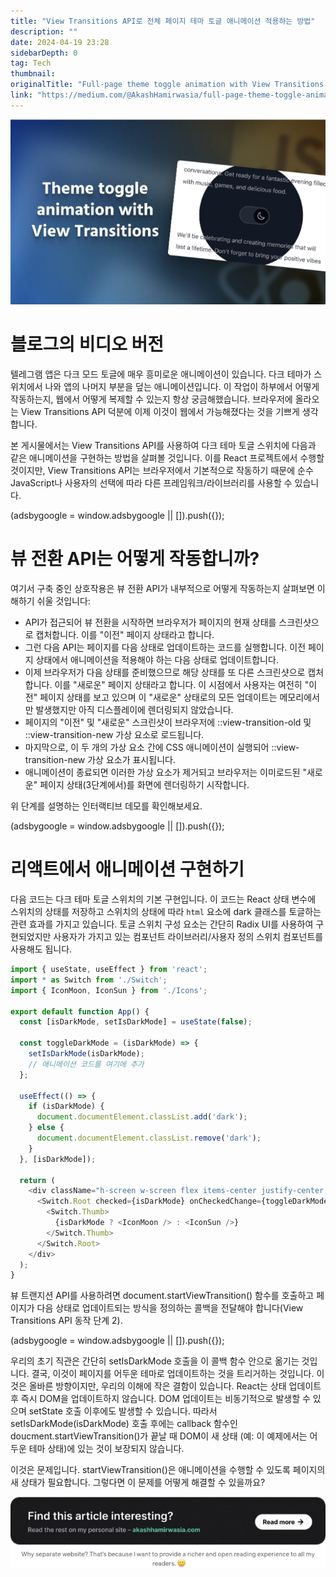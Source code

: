 ```yaml
---
title: "View Transitions API로 전체 페이지 테마 토글 애니메이션 적용하는 방법"
description: ""
date: 2024-04-19 23:28
sidebarDepth: 0
tag: Tech
thumbnail: 
originalTitle: "Full-page theme toggle animation with View Transitions API"
link: "https://medium.com/@AkashHamirwasia/full-page-theme-toggle-animation-with-view-transitions-api-43db0beed341"
---
```



![Full-pagethemetoggleanimationwithViewTransitionsAPI_0.png](./img/Full-pagethemetoggleanimationwithViewTransitionsAPI_0.png)

# 블로그의 비디오 버전

텔레그램 앱은 다크 모드 토글에 매우 흥미로운 애니메이션이 있습니다. 다크 테마가 스위치에서 나와 앱의 나머지 부분을 덮는 애니메이션입니다. 이 작업이 하부에서 어떻게 작동하는지, 웹에서 어떻게 복제할 수 있는지 항상 궁금해했습니다. 브라우저에 올라오는 View Transitions API 덕분에 이제 이것이 웹에서 가능해졌다는 것을 기쁘게 생각합니다.

본 게시물에서는 View Transitions API를 사용하여 다크 테마 토글 스위치에 다음과 같은 애니메이션을 구현하는 방법을 살펴볼 것입니다. 이를 React 프로젝트에서 수행할 것이지만, View Transitions API는 브라우저에서 기본적으로 작동하기 때문에 순수 JavaScript나 사용자의 선택에 따라 다른 프레임워크/라이브러리를 사용할 수 있습니다.

<!-- ui-log 수평형 -->
<ins class="adsbygoogle"
  style="display:block"
  data-ad-client="ca-pub-4877378276818686"
  data-ad-slot="9743150776"
  data-ad-format="auto"
  data-full-width-responsive="true"></ins>
<component is="script">
(adsbygoogle = window.adsbygoogle || []).push({});
</component>

# 뷰 전환 API는 어떻게 작동합니까?

여기서 구축 중인 상호작용은 뷰 전환 API가 내부적으로 어떻게 작동하는지 살펴보면 이해하기 쉬울 것입니다:

- API가 접근되어 뷰 전환을 시작하면 브라우저가 페이지의 현재 상태를 스크린샷으로 캡처합니다. 이를 "이전" 페이지 상태라고 합니다.
- 그런 다음 API는 페이지를 다음 상태로 업데이트하는 코드를 실행합니다. 이전 페이지 상태에서 애니메이션을 적용해야 하는 다음 상태로 업데이트합니다.
- 이제 브라우저가 다음 상태를 준비했으므로 해당 상태를 또 다른 스크린샷으로 캡처합니다. 이를 "새로운" 페이지 상태라고 합니다. 이 시점에서 사용자는 여전히 "이전" 페이지 상태를 보고 있으며 이 "새로운" 상태로의 모든 업데이트는 메모리에서만 발생했지만 아직 디스플레이에 렌더링되지 않았습니다.
- 페이지의 "이전" 및 "새로운" 스크린샷이 브라우저에 ::view-transition-old 및 ::view-transition-new 가상 요소로 로드됩니다.
- 마지막으로, 이 두 개의 가상 요소 간에 CSS 애니메이션이 실행되어 ::view-transition-new 가상 요소가 표시됩니다.
- 애니메이션이 종료되면 이러한 가상 요소가 제거되고 브라우저는 이미로드된 "새로운" 페이지 상태(3단계에서)를 화면에 렌더링하기 시작합니다.

위 단계를 설명하는 인터랙티브 데모를 확인해보세요.

<!-- ui-log 수평형 -->
<ins class="adsbygoogle"
  style="display:block"
  data-ad-client="ca-pub-4877378276818686"
  data-ad-slot="9743150776"
  data-ad-format="auto"
  data-full-width-responsive="true"></ins>
<component is="script">
(adsbygoogle = window.adsbygoogle || []).push({});
</component>

# 리액트에서 애니메이션 구현하기

다음 코드는 다크 테마 토글 스위치의 기본 구현입니다. 이 코드는 React 상태 변수에 스위치의 상태를 저장하고 스위치의 상태에 따라 `html` 요소에 dark 클래스를 토글하는 관련 효과를 가지고 있습니다. 토글 스위치 구성 요소는 간단히 Radix UI를 사용하여 구현되었지만 사용자가 가지고 있는 컴포넌트 라이브러리/사용자 정의 스위치 컴포넌트를 사용해도 됩니다.

```js
import { useState, useEffect } from 'react';
import * as Switch from './Switch';
import { IconMoon, IconSun } from './Icons';

export default function App() {
  const [isDarkMode, setIsDarkMode] = useState(false);

  const toggleDarkMode = (isDarkMode) => {
    setIsDarkMode(isDarkMode);
    // 애니메이션 코드를 여기에 추가
  };

  useEffect(() => {
    if (isDarkMode) {
      document.documentElement.classList.add('dark');
    } else {
      document.documentElement.classList.remove('dark');
    }
  }, [isDarkMode]);

  return (
    <div className="h-screen w-screen flex items-center justify-center bg-white dark:bg-gray-950">
      <Switch.Root checked={isDarkMode} onCheckedChange={toggleDarkMode}>
        <Switch.Thumb>
          {isDarkMode ? <IconMoon /> : <IconSun />}
        </Switch.Thumb>
      </Switch.Root>
    </div>
  );
}
```

뷰 트랜지션 API를 사용하려면 document.startViewTransition() 함수를 호출하고 페이지가 다음 상태로 업데이트되는 방식을 정의하는 콜백을 전달해야 합니다(View Transitions API 동작 단계 2).

<!-- ui-log 수평형 -->
<ins class="adsbygoogle"
  style="display:block"
  data-ad-client="ca-pub-4877378276818686"
  data-ad-slot="9743150776"
  data-ad-format="auto"
  data-full-width-responsive="true"></ins>
<component is="script">
(adsbygoogle = window.adsbygoogle || []).push({});
</component>

우리의 초기 직관은 간단히 setIsDarkMode 호출을 이 콜백 함수 안으로 옮기는 것입니다. 결국, 이것이 페이지를 어두운 테마로 업데이트하는 것을 트리거하는 것입니다. 이것은 올바른 방향이지만, 우리의 이해에 작은 결함이 있습니다. React는 상태 업데이트 후 즉시 DOM을 업데이트하지 않습니다. DOM 업데이트는 비동기적으로 발생할 수 있으며 setState 호출 이후에도 발생할 수 있습니다. 따라서 setIsDarkMode(isDarkMode) 호출 후에는 callback 함수인 doucment.startViewTransition()가 끝날 때 DOM이 새 상태 (예: 이 예제에서는 어두운 테마 상태)에 있는 것이 보장되지 않습니다.

이것은 문제입니다. startViewTransition()은 애니메이션을 수행할 수 있도록 페이지의 새 상태가 필요합니다. 그렇다면 이 문제를 어떻게 해결할 수 있을까요?

![이미지](./img/Full-pagethemetoggleanimationwithViewTransitionsAPI_1.png)